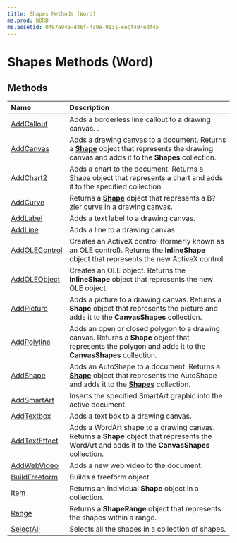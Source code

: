 ```yaml
---
title: Shapes Methods (Word)
ms.prod: WORD
ms.assetid: 0497e94a-d46f-4c9e-9131-eecf404edf45
---
```



# Shapes Methods (Word)

## Methods



|**Name**|**Description**|
|:-----|:-----|
|[AddCallout](shapes-addcallout-method-word.md)|Adds a borderless line callout to a drawing canvas. .|
|[AddCanvas](shapes-addcanvas-method-word.md)|Adds a drawing canvas to a document. Returns a  **[Shape](shape-object-word.md)** object that represents the drawing canvas and adds it to the **Shapes** collection.|
|[AddChart2](shapes-addchart2-method-word.md)|Adds a chart to the document. Returns a [Shape](shape-object-word.md) object that represents a chart and adds it to the specified collection.|
|[AddCurve](shapes-addcurve-method-word.md)|Returns a  **[Shape](shape-object-word.md)** object that represents a B?zier curve in a drawing canvas.|
|[AddLabel](shapes-addlabel-method-word.md)|Adds a text label to a drawing canvas.|
|[AddLine](shapes-addline-method-word.md)|Adds a line to a drawing canvas.|
|[AddOLEControl](shapes-addolecontrol-method-word.md)|Creates an ActiveX control (formerly known as an OLE control). Returns the  **InlineShape** object that represents the new ActiveX control.|
|[AddOLEObject](shapes-addoleobject-method-word.md)|Creates an OLE object. Returns the  **InlineShape** object that represents the new OLE object.|
|[AddPicture](shapes-addpicture-method-word.md)|Adds a picture to a drawing canvas. Returns a  **Shape** object that represents the picture and adds it to the **CanvasShapes** collection.|
|[AddPolyline](shapes-addpolyline-method-word.md)|Adds an open or closed polygon to a drawing canvas. Returns a  **Shape** object that represents the polygon and adds it to the **CanvasShapes** collection.|
|[AddShape](shapes-addshape-method-word.md)|Adds an AutoShape to a document. Returns a  **[Shape](shape-object-word.md)** object that represents the AutoShape and adds it to the **[Shapes](shapes-object-word.md)** collection.|
|[AddSmartArt](shapes-addsmartart-method-word.md)|Inserts the specified SmartArt graphic into the active document.|
|[AddTextbox](shapes-addtextbox-method-word.md)|Adds a text box to a drawing canvas.|
|[AddTextEffect](shapes-addtexteffect-method-word.md)|Adds a WordArt shape to a drawing canvas. Returns a  **Shape** object that represents the WordArt and adds it to the **CanvasShapes** collection.|
|[AddWebVideo](shapes-addwebvideo-method-word.md)|Adds a new web video to the document.|
|[BuildFreeform](shapes-buildfreeform-method-word.md)|Builds a freeform object.|
|[Item](shapes-item-method-word.md)|Returns an individual  **Shape** object in a collection.|
|[Range](shapes-range-method-word.md)|Returns a  **ShapeRange** object that represents the shapes within a range.|
|[SelectAll](shapes-selectall-method-word.md)|Selects all the shapes in a collection of shapes.|

